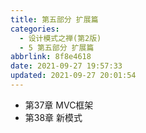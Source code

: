 ```yaml
---
title: 第五部分 扩展篇
categories: 
  - 设计模式之禅(第2版)
  - 5 第五部分 扩展篇
abbrlink: 8f8e4618
date: 2021-09-27 19:57:33
updated: 2021-09-27 20:01:54
---
```

- 第37章 MVC框架 
- 第38章 新模式
